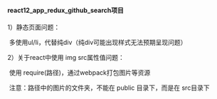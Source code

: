 #### react12_app_redux_github_search项目

1）静态页面问题：

​	多使用ul/li，代替纯div（纯div可能出现样式无法预期呈现问题）

2）关于react中使用 img src属性值问题：

​	使用 require(路径)，通过webpack打包图片等资源

​	注意：路径中的图片的文件夹，不能在 public 目录下，而是在 src目录下